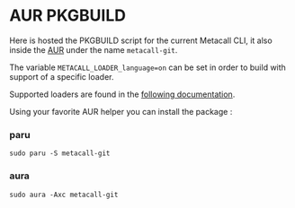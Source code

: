 # AUR PKGBUILD

Here is hosted the PKGBUILD script for the current Metacall CLI, it also inside the [AUR](https://aur.archlinux.org/packages/metacall-git) under the name `metacall-git`.

The variable `METACALL_LOADER_language=on` can be set in order to build with support of a specific loader.

Supported loaders are found in the [following documentation](https://github.com/metacall/core/blob/develop/docs/README.md#21-loaders-backends).

Using your favorite AUR helper you can install the package :

### paru
```
sudo paru -S metacall-git
```

### aura

```
sudo aura -Axc metacall-git
```

